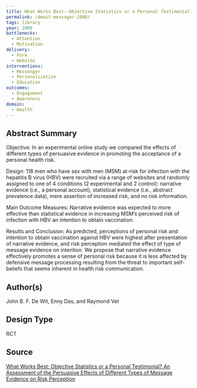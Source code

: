 ```yaml
---
title: What Works Best--Objective Statistics or a Personal Testimonial?
permalink: /dewit-messager-2008/
tags: library 
year: 2008
bottlenecks: 
  - Attention 
  - Motivation
delivery: 
  - Form 
  - Website 
interventions: 
  - Messenger 
  - Personalization 
  - Education 
outcomes: 
  - Engagement 
  - Awareness 
domain: 
  - Health 
---
```

## Abstract Summary

Objective: In an experimental online study we compared the effects of different types of persuasive
evidence in promoting the acceptance of a personal health risk. 

Design: 118 men who have sex with men (MSM) at-risk for infection with the hepatitis B virus (HBV) were recruited via a range of websites and
randomly assigned to one of 4 conditions (2 experimental and 2 control): narrative evidence (i.e., a
personal account), statistical evidence (i.e., abstract prevalence data), mere assertion of increased risk,
and no risk information. 

Main Outcome Measures: Narrative evidence was expected to more effective
than statistical evidence in increasing MSM’s perceived risk of infection with HBV an intention to obtain
vaccination. 

Results and Conclusion: As predicted, perceptions of personal risk and intention to obtain
vaccination against HBV were highest after presentation of narrative evidence, and risk perception mediated
the effect of type of message evidence on intention. We propose that narrative evidence effectively promotes
a sense of personal risk because it is less affected by defensive message processing resulting from the threat
to important self-beliefs that seems inherent in health risk communication.

## Author(s)

John B. F. De Wit, Enny Das, and Raymond Vet

## Design Type

RCT

## Source

<a href="https://www.researchgate.net/profile/John_Wit/publication/5621918_What_Works_Best_Objective_Statistics_or_a_Personal_Testimonial_An_Assessment_of_the_Persuasive_Effects_of_Different_Types_of_Message_Evidence_on_Risk_Perception/links/00b7d520e245642206000000/What-Works-Best-Objective-Statistics-or-a-Personal-Testimonial-An-Assessment-of-the-Persuasive-Effects-of-Different-Types-of-Message-Evidence-on-Risk-Perception.pdf">What Works Best: Objective Statistics or a Personal Testimonial? An Assessment of the Persuasive Effects of Different Types of Message Evidence on Risk Perception</a>
